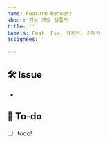 ```yaml
---
name: Feature Request
about: 기능 개발 템플릿
title: ''
labels: Feat, Fix, 곽동헌, 김대현
assignees: ''

---
```


## 🛠 Issue
<!-- 이슈에 대해 간략하게 설명해주세요 -->
-
## 📝 To-do
<!-- 진행할 작업에 대해 적어주세요 -->
- [ ] todo!
